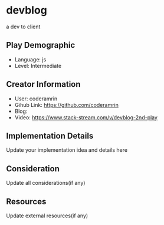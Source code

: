 # devblog

a dev to client

## Play Demographic

- Language: js
- Level: Intermediate

## Creator Information

- User: coderamrin
- Gihub Link: https://github.com/coderamrin
- Blog: 
- Video: https://www.stack-stream.com/v/devblog-2nd-play

## Implementation Details

Update your implementation idea and details here

## Consideration

Update all considerations(if any)

## Resources

Update external resources(if any)
